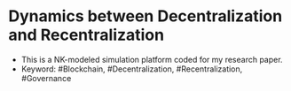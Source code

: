# Dynamics between Decentralization and Recentralization

- This is a NK-modeled simulation platform coded for my research paper.
- Keyword: #Blockchain, #Decentralization, #Recentralization, #Governance
